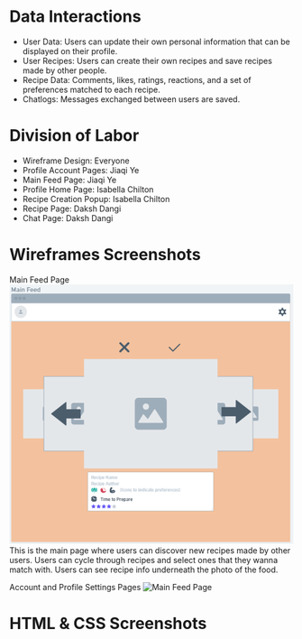 # Data Interactions
* User Data: Users can update their own personal information that can be displayed on their profile.
* User Recipes: Users can create their own recipes and save recipes made by other people.
* Recipe Data: Comments, likes, ratings, reactions, and a set of preferences matched to each recipe.
* Chatlogs: Messages exchanged between users are saved.

# Division of Labor
* Wireframe Design: Everyone
* Profile Account Pages: Jiaqi Ye
* Main Feed Page: Jiaqi Ye
* Profile Home Page: Isabella Chilton
* Recipe Creation Popup: Isabella Chilton
* Recipe Page: Daksh Dangi
* Chat Page: Daksh Dangi

# Wireframes Screenshots
Main Feed Page
![Main Feed Page](screenshots-milestone1/main-feed-screenshot.png)
This is the main page where users can discover new recipes made by other users. Users can cycle through recipes and select ones that they wanna match with. Users can see recipe info underneath the photo of the food.

Account and Profile Settings Pages
![Main Feed Page](https://github.com/JY2024//blob/cs326-final-kappa/main-feed-screenshot.png?raw=true)



# HTML & CSS Screenshots